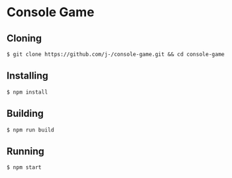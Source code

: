 Console Game
============


Cloning
-------

    $ git clone https://github.com/j-/console-game.git && cd console-game


Installing
----------

    $ npm install


Building
--------

    $ npm run build


Running
-------

    $ npm start
